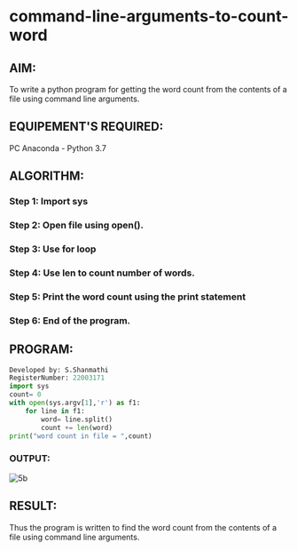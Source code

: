 # command-line-arguments-to-count-word
## AIM:
To write a python program for getting the word count from the contents of a file using command line arguments.
## EQUIPEMENT'S REQUIRED: 
PC
Anaconda - Python 3.7
## ALGORITHM: 
### Step 1: Import sys

### Step 2: Open file using open().

### Step 3: Use for loop

### Step 4: Use len to count number of words.

### Step 5: Print the word count using the print statement

### Step 6: End of the program.

## PROGRAM:
```python
Developed by: S.Shanmathi
RegisterNumber: 22003171
import sys
count= 0
with open(sys.argv[1],'r') as f1:
    for line in f1:
        word= line.split()
        count += len(word)
print("word count in file = ",count)
```

### OUTPUT:
![5b](https://user-images.githubusercontent.com/121243595/215336625-cc8474db-2824-42f6-ad5d-fee78deff5c8.jpg)

## RESULT:
Thus the program is written to find the word count from the contents of a file using command line arguments.
